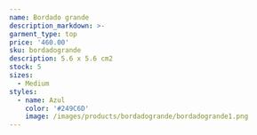 ```yaml
---
name: Bordado grande
description_markdown: >-
garment_type: top
price: '460.00'
sku: bordadogrande
description: 5.6 x 5.6 cm2
stock: 5
sizes:
  - Medium
styles:
  - name: Azul
    color: '#249C6D'
    image: /images/products/bordadogrande/bordadogrande1.png
---
```


